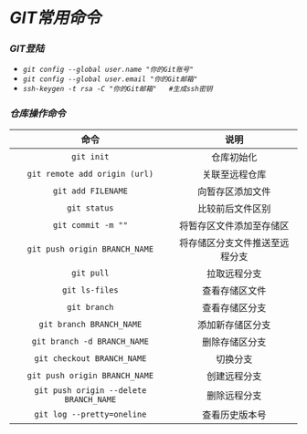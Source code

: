 # <i>GIT常用命令
### GIT登陆
- `git config --global user.name "你的Git账号"`
- `git config --global user.email "你的Git邮箱"`	
- `ssh-keygen -t rsa -C "你的Git邮箱"	#生成ssh密钥`
### 仓库操作命令
| 命令 | 说明 |
| :---: | :---: |
| `git init` | 仓库初始化 |
| `git remote add origin (url)` | 关联至远程仓库 |
| `git add FILENAME` | 向暂存区添加文件 |
| `git status` | 比较前后文件区别 |
| `git commit -m ""` | 将暂存区文件添加至存储区 |
| `git push origin BRANCH_NAME` | 将存储区分支文件推送至远程分支 |
| `git pull` | 拉取远程分支 |
| `git ls-files` | 查看存储区文件 |
| `git branch` | 查看存储区分支 |
| `git branch BRANCH_NAME` | 添加新存储区分支 |
| `git branch -d BRANCH_NAME` | 删除存储区分支 |
| `git checkout BRANCH_NAME` | 切换分支 |
| `git push origin BRANCH_NAME` | 创建远程分支 |
| `git push origin --delete BRANCH_NAME` | 删除远程分支 |
| `git log --pretty=oneline` | 查看历史版本号 |